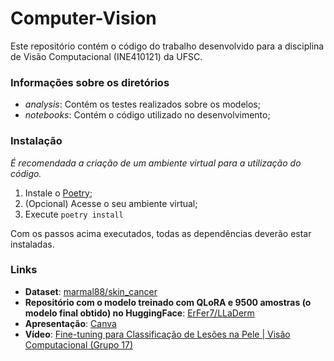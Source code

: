 # Computer-Vision

Este repositório contém o código do trabalho desenvolvido para a disciplina de Visão Computacional (INE410121) da UFSC.

### Informações sobre os diretórios

* _analysis_: Contém os testes realizados sobre os modelos;
* _notebooks_: Contém o código utilizado no desenvolvimento;

### Instalação

_É recomendada a criação de um ambiente virtual para a utilização do código._

1. Instale o [Poetry](https://python-poetry.org/);
2. (Opcional) Acesse o seu ambiente virtual;
3. Execute `poetry install`

Com os passos acima executados, todas as dependências deverão estar instaladas.

### Links

* **Dataset**: [marmal88/skin_cancer](https://huggingface.co/datasets/marmal88/skin_cancer)
* **Repositório com o modelo treinado com QLoRA e 9500 amostras (o modelo final obtido) no HuggingFace**: [ErFer7/LLaDerm](https://huggingface.co/ErFer7/LLaDerm)
* **Apresentação**: [Canva](https://www.canva.com/design/DAGY2P2Afng/Jxcj384sBYAeLV5roRdZPQ/edit?utm_content=DAGY2P2Afng&utm_campaign=designshare&utm_medium=link2&utm_source=sharebutton)
* **Vídeo**: [Fine-tuning para Classificação de Lesões na Pele | Visão Computacional (Grupo 17)](https://www.youtube.com/watch?v=1SDpDjOchc0)
